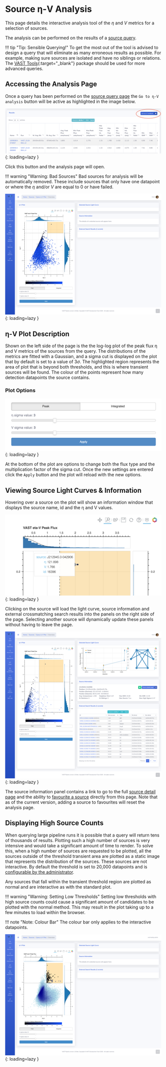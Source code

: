 # Source η-V Analysis

This page details the interactive analysis tool of the _η_ and _V_ metrics for a selection of sources.

The analysis can be performed on the results of a [source query](sourcequery.md).

!!! tip "Tip: Sensible Querying!"
    To get the most out of the tool is advised to design a query that will eliminate as many erroneous results as possible.
    For example, making sure sources are isolated and have no siblings or relations.
    The [VAST Tools](https://vast-survey.org/vast-tools/){:target="_blank"} package should be used for more advanced queries.  

## Accessing the Analysis Page

Once a query has been performed on the [source query page](sourcequery.md) the `Go to η-V analysis` button will be active as highlighted in the image below.

![!Go to η-V analysis button.](../img/go-to-analysis-button.png){: loading=lazy }

Click this button and the analysis page will open.

!!! warning "Warning: Bad Sources"
    Bad sources for analysis will be automatically removed.
    These include sources that only have one datapoint or where the _η_ and/or _V_ are equal to 0 or have failed.

![!Page appearance on initial load.](../img/analysis-page-first-load.png){: loading=lazy }

## η-V Plot Description

Shown on the left side of the page is the the log-log plot of the peak flux η and V metrics of the sources from the query.
The distributions of the metrics are fitted with a Gaussian, and a sigma cut is displayed on the plot that by default is set to a value of $3\sigma$.
The highlighted region represents the area of plot that is beyond both thresholds, and this is where transient sources will be found.
The colour of the points represent how many detection datapoints the source contains.

### Plot Options

![!η-V plot options.](../img/analysis-page-plot-options.png){: loading=lazy }

At the bottom of the plot are options to change both the flux type and the multiplication factor of the sigma cut.
Once the new settings are entered click the `Apply` button and the plot will reload with the new options.

## Viewing Source Light Curves & Information

Hovering over a source on the plot will show an information window that displays the source name, id and the η and V values.

![!Hover source information.](../img/analysis-page-hover.png){: loading=lazy }

Clicking on the source will load the light curve, source information and external crossmatching search results into the panels on the right side of the page.
Selecting another source will dynamically update these panels without having to leave the page.

![!Source light curve and information.](../img/analysis-page-source-display.png){: loading=lazy }

The source information panel contains a link to go to the full [source detail page](sourcedetail.md) and the ability to [favourite a source](sourcetagsfavs.md) directly from this page.
Note that as of the current version, adding a source to favourites will reset the analysis page.

## Displaying High Source Counts

When querying large pipeline runs it is possible that a query will return tens of thousands of results.
Plotting such a high number of sources is very intensive and would take a significant amount of time to render.
To solve this, when a high number of sources are requested to be plotted, all the sources outside of the threshold transient area are plotted as a static image that represents the distribution of the sources.
These sources are not interactive. 
By default the threshold is set to 20,000 datapoints and is [configurable by the administrator](../gettingstarted/configuration.md#.env-file).

Any sources that fall within the transient threshold region are plotted as normal and are interactive as with the standard plot.

!!! warning "Warning: Setting Low Thresholds"
    Setting low thresholds with high source counts could cause a significant amount of candidates to be plotted with the normal method.
    This may result in the plot taking up to a few minutes to load within the browser.

!!! note "Note: Colour Bar"
    The colour bar only applies to the interactive datapoints.

![!Page appearance on initial load with high source counts.](../img/analysis-page-first-load-datashader.png){: loading=lazy }
